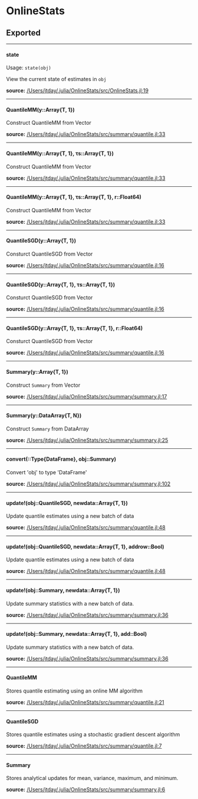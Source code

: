 # OnlineStats

## Exported
---

#### state
  Usage: `state(obj)`

View the current state of estimates in `obj`


**source:**
[/Users/jtday/.julia/OnlineStats/src/OnlineStats.jl:19](https://github.com/joshday/OnlineStats.jl/tree/5fe4b1519450639988032b8e124eb5a95c0c4c70/src/OnlineStats.jl#L19)

---

#### QuantileMM(y::Array{T, 1})
Construct QuantileMM from Vector

**source:**
[/Users/jtday/.julia/OnlineStats/src/summary/quantile.jl:33](https://github.com/joshday/OnlineStats.jl/tree/5fe4b1519450639988032b8e124eb5a95c0c4c70/src/summary/quantile.jl#L33)

---

#### QuantileMM(y::Array{T, 1}, τs::Array{T, 1})
Construct QuantileMM from Vector

**source:**
[/Users/jtday/.julia/OnlineStats/src/summary/quantile.jl:33](https://github.com/joshday/OnlineStats.jl/tree/5fe4b1519450639988032b8e124eb5a95c0c4c70/src/summary/quantile.jl#L33)

---

#### QuantileMM(y::Array{T, 1}, τs::Array{T, 1}, r::Float64)
Construct QuantileMM from Vector

**source:**
[/Users/jtday/.julia/OnlineStats/src/summary/quantile.jl:33](https://github.com/joshday/OnlineStats.jl/tree/5fe4b1519450639988032b8e124eb5a95c0c4c70/src/summary/quantile.jl#L33)

---

#### QuantileSGD(y::Array{T, 1})
Consturct QuantileSGD from Vector

**source:**
[/Users/jtday/.julia/OnlineStats/src/summary/quantile.jl:16](https://github.com/joshday/OnlineStats.jl/tree/5fe4b1519450639988032b8e124eb5a95c0c4c70/src/summary/quantile.jl#L16)

---

#### QuantileSGD(y::Array{T, 1}, τs::Array{T, 1})
Consturct QuantileSGD from Vector

**source:**
[/Users/jtday/.julia/OnlineStats/src/summary/quantile.jl:16](https://github.com/joshday/OnlineStats.jl/tree/5fe4b1519450639988032b8e124eb5a95c0c4c70/src/summary/quantile.jl#L16)

---

#### QuantileSGD(y::Array{T, 1}, τs::Array{T, 1}, r::Float64)
Consturct QuantileSGD from Vector

**source:**
[/Users/jtday/.julia/OnlineStats/src/summary/quantile.jl:16](https://github.com/joshday/OnlineStats.jl/tree/5fe4b1519450639988032b8e124eb5a95c0c4c70/src/summary/quantile.jl#L16)

---

#### Summary(y::Array{T, 1})
Construct `Summary` from Vector

**source:**
[/Users/jtday/.julia/OnlineStats/src/summary/summary.jl:17](https://github.com/joshday/OnlineStats.jl/tree/5fe4b1519450639988032b8e124eb5a95c0c4c70/src/summary/summary.jl#L17)

---

#### Summary(y::DataArray{T, N})
Construct `Summary` from DataArray

**source:**
[/Users/jtday/.julia/OnlineStats/src/summary/summary.jl:25](https://github.com/joshday/OnlineStats.jl/tree/5fe4b1519450639988032b8e124eb5a95c0c4c70/src/summary/summary.jl#L25)

---

#### convert(::Type{DataFrame}, obj::Summary)
Convert 'obj' to type 'DataFrame'

**source:**
[/Users/jtday/.julia/OnlineStats/src/summary/summary.jl:102](https://github.com/joshday/OnlineStats.jl/tree/5fe4b1519450639988032b8e124eb5a95c0c4c70/src/summary/summary.jl#L102)

---

#### update!(obj::QuantileSGD, newdata::Array{T, 1})
Update quantile estimates using a new batch of data

**source:**
[/Users/jtday/.julia/OnlineStats/src/summary/quantile.jl:48](https://github.com/joshday/OnlineStats.jl/tree/5fe4b1519450639988032b8e124eb5a95c0c4c70/src/summary/quantile.jl#L48)

---

#### update!(obj::QuantileSGD, newdata::Array{T, 1}, addrow::Bool)
Update quantile estimates using a new batch of data

**source:**
[/Users/jtday/.julia/OnlineStats/src/summary/quantile.jl:48](https://github.com/joshday/OnlineStats.jl/tree/5fe4b1519450639988032b8e124eb5a95c0c4c70/src/summary/quantile.jl#L48)

---

#### update!(obj::Summary, newdata::Array{T, 1})
Update summary statistics with a new batch of data.

**source:**
[/Users/jtday/.julia/OnlineStats/src/summary/summary.jl:36](https://github.com/joshday/OnlineStats.jl/tree/5fe4b1519450639988032b8e124eb5a95c0c4c70/src/summary/summary.jl#L36)

---

#### update!(obj::Summary, newdata::Array{T, 1}, add::Bool)
Update summary statistics with a new batch of data.

**source:**
[/Users/jtday/.julia/OnlineStats/src/summary/summary.jl:36](https://github.com/joshday/OnlineStats.jl/tree/5fe4b1519450639988032b8e124eb5a95c0c4c70/src/summary/summary.jl#L36)

---

#### QuantileMM
Stores quantile estimating using an online MM algorithm

**source:**
[/Users/jtday/.julia/OnlineStats/src/summary/quantile.jl:21](https://github.com/joshday/OnlineStats.jl/tree/5fe4b1519450639988032b8e124eb5a95c0c4c70/src/summary/quantile.jl#L21)

---

#### QuantileSGD
Stores quantile estimates using a stochastic gradient descent algorithm

**source:**
[/Users/jtday/.julia/OnlineStats/src/summary/quantile.jl:7](https://github.com/joshday/OnlineStats.jl/tree/5fe4b1519450639988032b8e124eb5a95c0c4c70/src/summary/quantile.jl#L7)

---

#### Summary
Stores analytical updates for mean, variance, maximum, and minimum.

**source:**
[/Users/jtday/.julia/OnlineStats/src/summary/summary.jl:6](https://github.com/joshday/OnlineStats.jl/tree/5fe4b1519450639988032b8e124eb5a95c0c4c70/src/summary/summary.jl#L6)


